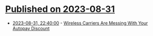 # [Published on 2023-08-31](index.md)

* [2023-08-31, 22:40:00](https://mobile.slashdot.org/story/23/08/31/2146250/wireless-carriers-are-messing-with-your-autopay-discount?utm_source=rss1.0mainlinkanon&utm_medium=feed) - [Wireless Carriers Are Messing With Your Autopay Discount](https://mobile.slashdot.org/story/23/08/31/2146250/wireless-carriers-are-messing-with-your-autopay-discount?utm_source=rss1.0mainlinkanon&utm_medium=feed)
